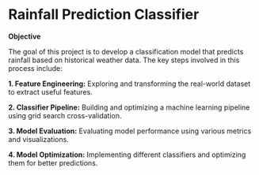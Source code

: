 # Rainfall Prediction Classifier

**Objective**

The goal of this project is to develop a classification model that predicts rainfall based on historical weather data. The key steps involved in this process include:

**1. Feature Engineering:** Exploring and transforming the real-world dataset to extract useful features.

**2. Classifier Pipeline:** Building and optimizing a machine learning pipeline using grid search cross-validation.

**3. Model Evaluation:** Evaluating model performance using various metrics and visualizations.

**4. Model Optimization:** Implementing different classifiers and optimizing them for better predictions.


